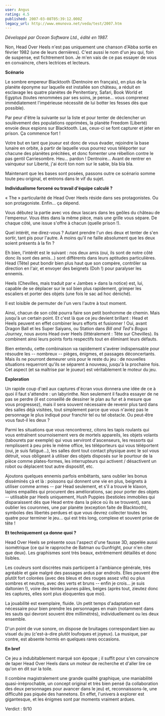 ```yaml
---
user: Angus
rating: 4.5
published: 2007-03-08T05:39:12.000Z
legacy_url: http://www.emunova.net/veda/test/2007.htm
---
```

_Développé par Ocean Software Ltd., édité en 1987\._  

  

Non, Head Over Heels n'est pas uniquement une chanson d'Abba sortie en février 1982 (une de leurs dernières). C'est aussi le nom d'un jeu qui, foin de suspense, est fichtrement bon. Je m'en vais de ce pas essayer de vous en convaincre, chers lectrices et lecteurs.  

  

**Scénario**  

  

Le sombre empereur Blacktooth (Dentnoire en français), en plus de la planète éponyme sur laquelle est installée son château, a réduit en esclavage les quatre planètes de Penitentiary, Safari, Book World et Egyptus (toutes renommées par ses soins, je pense... vous comprenez immédiatement l'impérieuse nécessité de lui botter les fesses dès que possible).  

  

Par peur d'être la suivante sur la liste et pour tenter de déclencher un soulèvement des populations opprimées, la planète Freedom (Liberté) envoie deux espions sur Blacktooth. Las, ceux-ci se font capturer et jeter en prison. Ça commence fort !  

Votre but en tant que joueur est donc de vous évader, rejoindre la base lunaire en orbite, à partir de laquelle vous pourrez vous téléporter sur chacune des planètes précitées, et donc fomenter une rébellion contre le pas gentil Carriesombre. Heu... pardon ! Dentnoire... Avant de rentrer en vainqueur sur Liberté, j'ai écrit ton nom sur le sable, bla bla bla.  

  

Maintenant que les bases sont posées, passons outre ce scénario somme toute peu original, et entrons dans le vif du sujet.  

  

**Individualisme forcené ou travail d'équipe calculé ?**  

  

« The » particularité de Head Over Heels réside dans ses protagonistes. Ou son protagoniste. Enfin... ça dépend.  

Vous débutez la partie avec vos deux lascars dans les geôles du château de l'empereur. Vous êtes dans la même pièce, mais une grille vous sépare. De chaque côté, une issue s'offre à chacun (quelle prison !).  

Quel intérêt, me direz-vous ? Autant prendre l'un des deux et tenter de s'en sortir, tant pis pour l'autre. À moins qu'il ne faille absolument que les deux soient présents à la fin ?  

  

Eh bien, l'intérêt est le suivant : nos deux amis (oui, ils sont de notre côté donc ils sont des amis...) sont différents dans leurs aptitudes particulières. Head (Tête) peut bondir bien plus haut que son compère, contrôler sa direction en l'air, et envoyer des beignets (Doh !) pour paralyser les ennemis.  

Heels (Chevilles, mais traduit par « Jambes » dans la notice) est, lui, capable de se déplacer sur le sol bien plus rapidement, grimper les escaliers et porter des objets (une fois le sac ad hoc déniché).  

Il est loisible de permuter de l'un vers l'autre à tout moment.  

  

Ainsi, chacun de son côté pourra faire son petit bonhomme de chemin. Mais jusqu'à un certain point. Et c'est là que ce jeu devient brillant : Head et Heels peuvent en effet combiner leurs efforts et fusionner ! Oui, avant Dragon Ball et les Super Saiyans, ou Station dans _Bill and Ted's Bogus Journey_, nous avons Head over Heels (littéralement : Tête sur Chevilles). Ils combinent ainsi leurs points forts respectifs tout en éliminant leurs défauts.  

  

Bien entendu, cette combinaison va rapidement s'avérer indispensable pour résoudre les -- nombreux -- pièges, énigmes, et passages déconcertants. Mais ils ne pourront demeurer unis pour le reste du jeu : de nouvelles situations requerront qu'ils se séparent à nouveau, jusqu'à la prochaine fois. Cet aspect (et sa maîtrise par le joueur) est véritablement le moteur du jeu.  

  

**Exploration**  

  

Un rapide coup d'œil aux captures d'écran vous donnera une idée de ce à quoi il faut s'attendre : un labyrinthe. Non seulement il faudra essayer de ne pas se perdre (il est conseillé de dessiner le plan au fur et à mesure que vous progressez), mais il sera souvent nécessaire de revenir plus tard dans des salles déjà visitées, tout simplement parce que vous n'aviez pas le personnage le plus indiqué pour franchir tel ou tel obstacle. Ou peut-être vous faut-il les deux ?  

  

Parmi les situations que vous rencontrerez, citons les tapis roulants qui vous entraînent sournoisement vers de mortels appareils, les objets volants (tabourets par exemple) qui vous serviront d'ascenseurs, les ressorts qui remplissent à peu près le même office, les téléporteurs qui vous téléportent (oui, je suis fatigué...), les salles dont tout contact physique avec le sol vous détruit, vous obligeant à utiliser des objets disposés sur le pourtour de la pièce comme plates-formes, les interrupteurs qui activent / désactivent un robot ou déplacent tout autre dispositif, etc.  

  

Ajoutons quelques ennemis parfois embêtants, sans oublier les bonus disséminés çà et là : poissons qui donnent une vie en plus, beignets à utiliser comme armes -- par Head seulement, et s'il a trouvé le klaxon, lapins empaillés qui procurent des améliorations, sac pour porter des objets -- utilisable par Heels uniquement, Hush Puppies (bestioles immobiles qui disparaissent dès que Head entre dans la pièce où ils se trouvent), sans oublier les couronnes, une par planète (exception faite de Blacktooth), symboles des libertés perdues et que vous devrez collecter toutes les quatre pour terminer le jeu... qui est très long, complexe et souvent prise de tête !  

  

**Et techniquement ça donne quoi ?**  

  

Head Over Heels se présente sous l'aspect d'une fausse 3D, appelée aussi isométrique (ce qui le rapproche de Batman ou Gunfright, pour n'en citer que deux). Les graphismes sont très beaux, extrêmement détaillés et donc lisibles.  

Les couleurs sont discrètes mais participent à l'ambiance générale, très agréable et gaie malgré des passages ardus par endroits. Elles peuvent être plutôt fort colorées (avec des bleus et des rouges assez vifs) ou plus sombres et neutres, avec des verts et bruns -- enfin je crois... je suis daltonien !), voire des teintes jaunes pâles, beiges (après tout, zieutez donc les captures, elles sont plus éloquentes que moi).  

  

La jouabilité est exemplaire, fluide. Un petit temps d'adaptation est nécessaire pour bien prendre les personnages en main (notamment dans les sauts qui devront souvent être millimétrés), individuellement ou les deux ensemble.  

  

D'un point de vue sonore, on dispose de bruitages correspondant bien au visuel du jeu (c'est-à-dire plutôt loufoques et joyeux). La musique, par contre, est absente hormis en quelques rares occasions.  

  

**En bref**  

  

Ce jeu a indubitablement marqué son époque ; il suffit pour s'en convaincre de taper Head Over Heels dans un moteur de recherche et d'aller lire ce qu'on en dit sur la toile.  

Il combine magistralement une grande qualité graphique, une maniabilité quasi-irréprochable, un concept original et très bien pensé (la collaboration des deux personnages pour avancer dans le jeu) et, reconnaissons-le, une difficulté pas piquée des hannetons. En effet, l'univers à explorer est gigantesque, et les énigmes sont par moments vraiment ardues.  

  

Verdict : 9/10